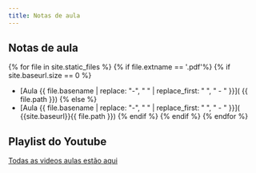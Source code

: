 ```yaml
---
title: Notas de aula
---
```


## Notas de aula


{% for file in site.static_files %}
    {% if file.extname == '.pdf'%}
        {% if site.baseurl.size == 0 %}
- [Aula {{ file.basename | replace: "-", " " | replace_first: " ", " - "  }}]( {{ file.path }})
        {% else %}
- [Aula {{ file.basename | replace: "-", " " | replace_first: " ", " - "  }}]( {{site.baseurl}}{{ file.path }})
        {% endif %}
    {% endif %}
{% endfor %}

## Playlist do Youtube

<a href="https://www.youtube.com/playlist?list=PLg9Dmrz4kxn0IalKRCEESBcDZUS29SufW" target="_blank">Todas as videos aulas estão aqui</a>
